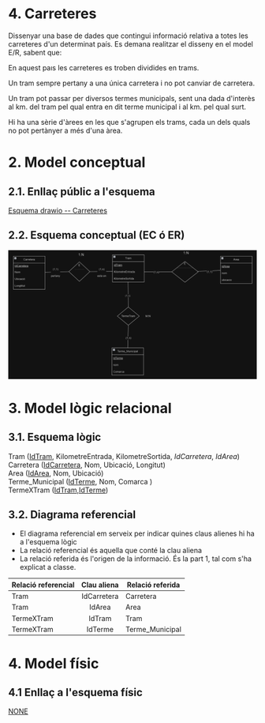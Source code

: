 
# 4. Carreteres

Dissenyar una base de dades que contingui informació relativa a totes les carreteres d'un determinat país. Es demana realitzar el disseny en el model E/R, sabent que:

En aquest paıs les carreteres es troben dividides en trams.

Un tram sempre pertany a una única carretera i no pot canviar de carretera.

Un tram pot passar per diversos termes municipals, sent una dada d'interès al km. del tram pel qual entra en dit terme municipal i al km. pel qual surt.

Hi ha una sèrie d'àrees en les que s'agrupen els trams, cada un dels quals no pot pertànyer a més d'una àrea.

# 2. Model conceptual
## 2.1. Enllaç públic a l'esquema
[Esquema drawio -- Carreteres](https://drive.google.com/file/d/1GeiRzchkdfd39JPHk69qGR18ehFh-rDj/view?usp=sharing)
## 2.2. Esquema conceptual (EC ó ER)
  ![Esquema drawio -- <Carreteres>](./4_carreteres.png)
# 3. Model lògic relacional
## 3.1. Esquema lògic
  Tram (<ins>IdTram</ins>, KilometreEntrada, KilometreSortida, *IdCarretera*, *IdArea*)\
  Carretera (<ins>IdCarretera</ins>, Nom, Ubicació, Longitut)\
  Area (<ins>IdArea</ins>, Nom, Ubicació)\
  Terme_Municipal (<ins>IdTerme</ins>, Nom, Comarca )\
  TermeXTram (<ins>IdTram,IdTerme</ins>)

## 3.2. Diagrama referencial

* El diagrama referencial em serveix per indicar quines claus alienes hi ha a l'esquema lògic  
* La relació referencial és aquella que conté la clau aliena  
* La relació referida és l'origen de la informació. És la part 1, tal com s'ha explicat a classe.

Relació referencial|Clau aliena|Relació referida
-|:-:|-
Tram|IdCarretera|Carretera
Tram|IdArea|Area
TermeXTram|IdTram|Tram
TermeXTram|IdTerme|Terme_Municipal

# 4. Model físic
## 4.1 Enllaç a l'esquema físic

[NONE](./)
